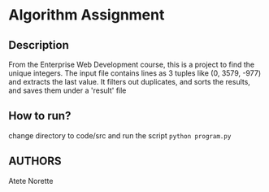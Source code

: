 # Algorithm Assignment 
## Description
From the Enterprise Web Development course, this is a project to find the unique integers. The input file contains lines as 3 tuples like (0, 3579, -977) and extracts the last value. 
It filters out duplicates, and sorts the results, and saves them under a 'result' file

## How to run?
change directory to code/src and run the script `python program.py`

## AUTHORS
Atete Norette 
